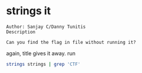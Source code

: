 # strings it

```
Author: Sanjay C/Danny Tunitis
Description

Can you find the flag in file without running it?
```

again, title gives it away. run 
``` bash
strings strings | grep 'CTF'
```